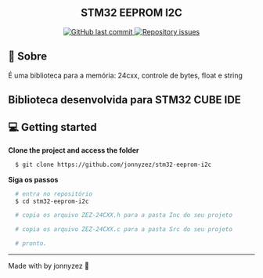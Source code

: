 <h2 align="center">
  <strong>STM32 EEPROM I2C</strong>
</h2>

<p align="center">
  <a href="https://github.com/pedrozez/config-vscode/commits/master">
    <img alt="GitHub last commit" src="https://img.shields.io/github/last-commit/pedrozez/config-vscode">
  </a>
  
  <a href="https://github.com/jonnyzez/stm32-eeprom-i2c/issues">
    <img alt="Repository issues" src="https://img.shields.io/github/issues/jonnyzez/stm32-eeprom-i2c">
  </a>
</p>

## 📃 Sobre
É uma biblioteca para a memória: 24cxx, controle de bytes, float e string

## Biblioteca desenvolvida para STM32 CUBE IDE

## 💻 Getting started

**Clone the project and access the folder**
```bash
  $ git clone https://github.com/jonnyzez/stm32-eeprom-i2c
```
**Siga os passos**
```bash
  # entra no repositório
  $ cd stm32-eeprom-i2c

  # copia os arquivo ZEZ-24CXX.h para a pasta Inc do seu projeto

  # copia os arquivo ZEZ-24CXX.c para a pasta Src do seu projeto

  # pronto.
```

---
Made with by jonnyzez :wave: